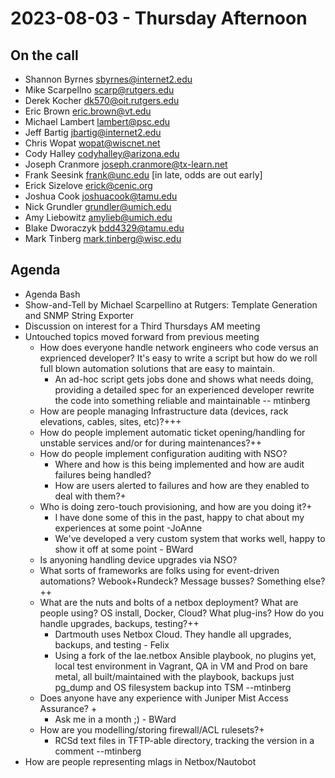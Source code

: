 # 2023-08-03 - Thursday Afternoon

## On the call

- Shannon Byrnes <sbyrnes@internet2.edu>
- Mike Scarpellno <scarp@rutgers.edu>
- Derek Kocher <dk570@oit.rutgers.edu>
- Eric Brown <eric.brown@vt.edu>
- Michael Lambert <lambert@psc.edu>
- Jeff Bartig <jbartig@internet2.edu>
- Chris Wopat <wopat@wiscnet.net>
- Cody Halley <codyhalley@arizona.edu>
- Joseph Cranmore <joseph.cranmore@tx-learn.net>
- Frank Seesink <frank@unc.edu> [in late, odds are out early]
- Erick Sizelove <erick@cenic.org>
- Joshua Cook <joshuacook@tamu.edu>
- Nick Grundler <grundler@umich.edu>
- Amy Liebowitz <amylieb@umich.edu>
- Blake Dworaczyk <bdd4329@tamu.edu>
- Mark Tinberg <mark.tinberg@wisc.edu>

## Agenda

- Agenda Bash
- Show-and-Tell by Michael Scarpellino at Rutgers: Template Generation and SNMP String Exporter
- Discussion on interest for a Third Thursdays AM meeting
- Untouched topics moved forward from previous meeting
    - How does everyone handle network engineers who code versus an exprienced developer? It's easy to write a script but how do we roll full blown automation solutions that are easy to maintain.
        - An ad-hoc script gets jobs done and shows what needs doing, providing a detailed spec for an experienced developer rewrite the code into something reliable and maintainable -- mtinberg 
    - How are people managing Infrastructure data (devices, rack elevations, cables, sites, etc)?+++
    - How do people implement automatic ticket opening/handling for unstable services and/or for during maintenances?++
    - How do people implement configuration auditing with NSO?
        - Where and how is this being implemented and how are audit failures being handled?
        - How are users alerted to failures and how are they enabled to deal with them?+
    - Who is doing zero-touch provisioning, and how are you doing it?+
        - I have done some of this in the past, happy to chat about my experiences at some point -JoAnne
        - We've developed a very custom system that works well, happy to show it off at some point - BWard
    - Is anyoning handling device upgrades via NSO?
    - What sorts of frameworks are folks using for event-driven automations?  Webook+Rundeck? Message busses? Something else?++
    - What are the nuts and bolts of a netbox deployment? What are people using? OS install, Docker, Cloud? What plug-ins? How do you handle upgrades, backups, testing?++
        - Dartmouth uses Netbox Cloud. They handle all upgrades, backups, and testing - Felix
        - Using a fork of the lae.netbox Ansible playbook, no plugins yet, local test environment in Vagrant, QA  in VM and Prod on bare metal, all built/maintained with the playbook, backups just pg_dump and OS filesystem backup into TSM --mtinberg
    - Does anyone have any experience with Juniper Mist Access Assurance? +
        - Ask me in a month ;) - BWard
    - How are you modelling/storing firewall/ACL rulesets?+
        - RCSd text files in TFTP-able directory, tracking the version in a comment --mtinberg
- How are people representing mlags in Netbox/Nautobot